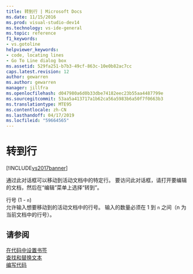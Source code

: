 ```yaml
---
title: 转到行 | Microsoft Docs
ms.date: 11/15/2016
ms.prod: visual-studio-dev14
ms.technology: vs-ide-general
ms.topic: reference
f1_keywords:
- vs.gotoline
helpviewer_keywords:
- code, locating lines
- Go To Line dialog box
ms.assetid: 529fa251-b7b3-49cf-863c-10e0b82ac7cc
caps.latest.revision: 12
author: gewarren
ms.author: gewarren
manager: jillfra
ms.openlocfilehash: d047980a6d0b33dbe74182eec23b55aa4487799e
ms.sourcegitcommit: 53aa5a413717a1b62ca56a5983b6a50f7f0663b3
ms.translationtype: MTE95
ms.contentlocale: zh-CN
ms.lasthandoff: 04/17/2019
ms.locfileid: "59664565"
---
```

# <a name="go-to-line"></a>转到行
[!INCLUDE[vs2017banner](../../includes/vs2017banner.md)]

通过此对话框可以移动到活动文档中的特定行。 要访问此对话框，请打开要编辑的文档，然后在“编辑”菜单上选择“转到”。  
  
 行号 (1 - `n`)  
 允许输入想要移动到的活动文档中的行号。 输入的数量必须在 1 到 `n` 之间（n 为当前文档中的行号）。  
  
## <a name="see-also"></a>请参阅  
 [在代码中设置书签](../../ide/setting-bookmarks-in-code.md)   
 [查找和替换文本](../../ide/finding-and-replacing-text.md)   
 [编写代码](../../ide/writing-code-in-the-code-and-text-editor.md)
